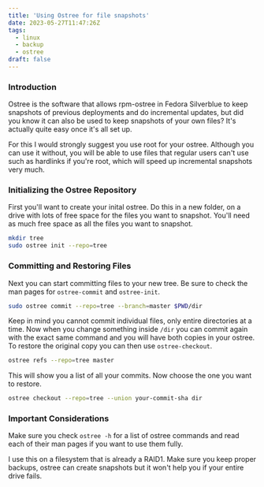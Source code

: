 ```yaml
---
title: 'Using Ostree for file snapshots'
date: 2023-05-27T11:47:26Z
tags:
  - linux
  - backup
  - ostree
draft: false
---
```


### Introduction

Ostree is the software that allows rpm-ostree in Fedora Silverblue to keep snapshots of previous deployments and do incremental updates, but did you know it can also be used to keep snapshots of your own files? It's actually quite easy once it's all set up.

For this I would strongly suggest you use root for your ostree. Although you can use it without, you will be able to use files that regular users can't use such as hardlinks if you're root, which will speed up incremental snapshots very much.

### Initializing the Ostree Repository

First you'll want to create your inital ostree. Do this in a new folder, on a drive with lots of free space for the files you want to snapshot. You'll need as much free space as all the files you want to snapshot.

```sh
mkdir tree
sudo ostree init --repo=tree
```

### Committing and Restoring Files

Next you can start committing files to your new tree. Be sure to check the man pages for `ostree-commit` and `ostree-init`.

```sh
sudo ostree commit --repo=tree --branch=master $PWD/dir
```

Keep in mind you cannot commit individual files, only entire directories at a time. Now when you change something inside `/dir` you can commit again with the exact same command and you will have both copies in your ostree. To restore the original copy you can then use `ostree-checkout`.

```sh
ostree refs --repo=tree master
```

This will show you a list of all your commits. Now choose the one you want to restore.

```sh
ostree checkout --repo=tree --union your-commit-sha dir
```

### Important Considerations

Make sure you check `ostree -h` for a list of ostree commands and read each of their man pages if you want to use them fully.

I use this on a filesystem that is already a RAID1. Make sure you keep proper backups, ostree can create snapshots but it won't help you if your entire drive fails.
